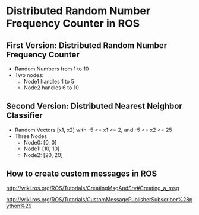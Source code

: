 # Distributed Random Number Frequency Counter in ROS

## First Version: Distributed Random Number Frequency Counter

- Random Numbers from 1 to 10
- Two nodes:
  - Node1 handles 1 to 5
  - Node2 handles 6 to 10

## Second Version: Distributed Nearest Neighbor Classifier

- Random Vectors [x1, x2] with -5 <= x1 <= 2, and -5 <= x2 <= 25
- Three Nodes
  - Node0: [0, 0]
  - Node1: [10, 10]
  - Node2: [20, 20]

## How to create custom messages in ROS

http://wiki.ros.org/ROS/Tutorials/CreatingMsgAndSrv#Creating_a_msg

http://wiki.ros.org/ROS/Tutorials/CustomMessagePublisherSubscriber%28python%29
